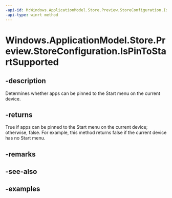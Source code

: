 ```yaml
---
-api-id: M:Windows.ApplicationModel.Store.Preview.StoreConfiguration.IsPinToStartSupported
-api-type: winrt method
---
```


<!-- Method syntax.
public bool StoreConfiguration.IsPinToStartSupported()
-->

# Windows.ApplicationModel.Store.Preview.StoreConfiguration.IsPinToStartSupported

## -description
Determines whether apps can be pinned to the Start menu on the current device.

## -returns
True if apps can be pinned to the Start menu on the current device; otherwise, false. For example, this method returns false if the current device has no Start menu.

## -remarks

## -see-also

## -examples
